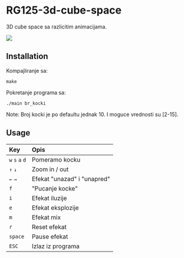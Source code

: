 # RG125-3d-cube-space
3D cube space sa razlicitim animacijama.

![](cubess.gif)

## Installation

Kompajliranje sa:

`make`

Pokretanje programa sa:

`./main br_kocki`

Note: Broj kocki je po defaultu jednak 10. I moguce vrednosti su [2-15].

## Usage

| **Key** | **Opis** |
| :---  | :--- |
| `w` `s` `a` `d` | Pomeramo kocku |
| `↑` `↓` | Zoom in / out  |
| `←` `→` | Efekat "unazad" i "unapred" |
| `f` | "Pucanje kocke" |
| `i` | Efekat iluzije |
| `e` | Efekat eksplozije |
| `m`  | Efekat mix  |
| `r` | Reset efekat |
| `space`  | Pause efekat |
| `ESC` | Izlaz iz programa |
